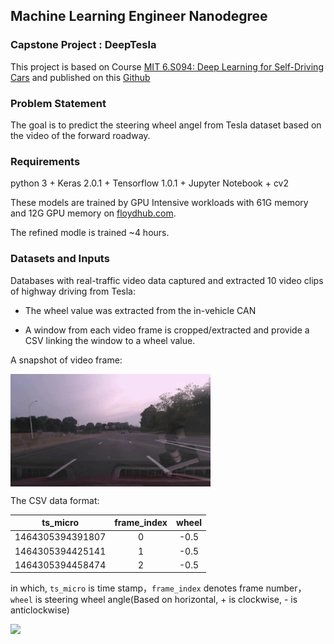 
## Machine Learning Engineer Nanodegree
### Capstone Project : DeepTesla

This project is based on Course [MIT 6.S094: Deep Learning for Self-Driving Cars](http://selfdrivingcars.mit.edu/deeptesl/) and published on this [Github](https://github.com/nd009/capstone) 

### Problem Statement

The goal is to predict the steering wheel angel from Tesla dataset based on the video of the forward roadway.

### Requirements
python 3 + Keras 2.0.1 + Tensorflow 1.0.1 + Jupyter Notebook + cv2

These models are trained by GPU Intensive workloads with 61G memory and 12G GPU memory on [floydhub.com](https://www.floydhub.com).

The refined modle is trained ~4 hours.

### Datasets and Inputs

Databases with real-traffic video data captured and extracted 10 video clips of highway driving from Tesla:

- The wheel value was extracted from the in-vehicle CAN

- A window from each video frame is cropped/extracted and provide a CSV linking the window to a wheel value.

A snapshot of video frame:

<img src="./images/img/frame_1173.jpg" width = "320" height = "180" align=center />
    
The CSV data format:


|  ts_micro         | frame_index | wheel |
|:-----------------:|:-----------:|:-----:|
|  1464305394391807 | 0           | -0.5  |
| 1464305394425141  | 1           | -0.5  | 
| 1464305394458474  | 2           | -0.5  |


in which, `ts_micro` is time stamp，`frame_index` denotes frame number，`wheel` is steering wheel angle(Based on horizontal, + is clockwise, - is anticlockwise)


![](./images/img/gif_tesla_vgg.gif)
